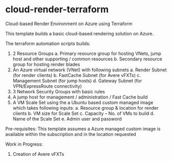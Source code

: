# cloud-render-terraform
Cloud-based Render Environment on Azure using Terraform

This template builds a basic cloud-based rendering solution on Azure. 

The terraform automation scripts builds:

1.	2 Resource Groups
a.	Primary resource group for hosting VNets, jump host and other supporting / common resources
b.	Secondary resource group for hosting render blades
2.	An Azure virtual network (VNet) with following subnets
a.	Render Subnet (for render clients)
b.	FastCache Subnet (for Avere vFXTs)
c.	Management Subnet (for jump hosts)
d.	Gateway Subnet (for VPN/ExpressRoute connectivity)
3.	3 Network Security Groups with basic rules
4.	A jump host for management / administration / Fast Cache build
5.	A VM Scale Set using the a Ubuntu based custom managed image which takes following inputs:
a.	Resource group & location for render clients
b.	VM size for Scale Set
c.	Capacity – No. of VMs to build
d.	Name of the Scale Set
e.	Admin user and password

Pre-requisites:
This template assumes a Azure managed custom image is available within the subscription and in the location requested

Work in Progress:
1.	Creation of Avere vFXTs 

